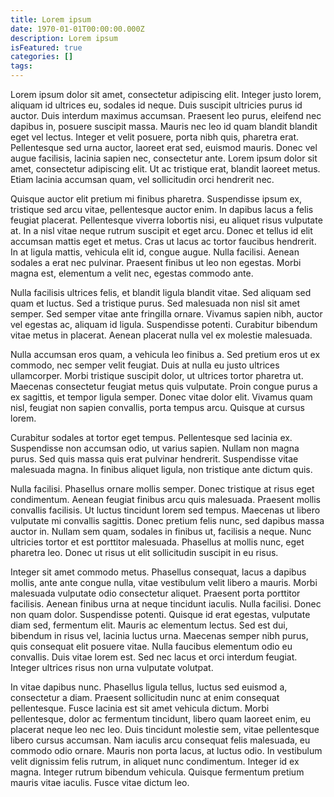 ```yaml
---
title: Lorem ipsum 
date: 1970-01-01T00:00:00.000Z
description: Lorem ipsum 
isFeatured: true
categories: []
tags:
---
```


Lorem ipsum dolor sit amet, consectetur adipiscing elit. Integer justo lorem, aliquam id ultrices eu, sodales id neque. Duis suscipit ultricies purus id auctor. Duis interdum maximus accumsan. Praesent leo purus, eleifend nec dapibus in, posuere suscipit massa. Mauris nec leo id quam blandit blandit eget vel lectus. Integer et velit posuere, porta nibh quis, pharetra erat. Pellentesque sed urna auctor, laoreet erat sed, euismod mauris. Donec vel augue facilisis, lacinia sapien nec, consectetur ante. Lorem ipsum dolor sit amet, consectetur adipiscing elit. Ut ac tristique erat, blandit laoreet metus. Etiam lacinia accumsan quam, vel sollicitudin orci hendrerit nec.

Quisque auctor elit pretium mi finibus pharetra. Suspendisse ipsum ex, tristique sed arcu vitae, pellentesque auctor enim. In dapibus lacus a felis feugiat placerat. Pellentesque viverra lobortis nisi, eu aliquet risus vulputate at. In a nisl vitae neque rutrum suscipit et eget arcu. Donec et tellus id elit accumsan mattis eget et metus. Cras ut lacus ac tortor faucibus hendrerit. In at ligula mattis, vehicula elit id, congue augue. Nulla facilisi. Aenean sodales a erat nec pulvinar. Praesent finibus ut leo non egestas. Morbi magna est, elementum a velit nec, egestas commodo ante.

Nulla facilisis ultrices felis, et blandit ligula blandit vitae. Sed aliquam sed quam et luctus. Sed a tristique purus. Sed malesuada non nisl sit amet semper. Sed semper vitae ante fringilla ornare. Vivamus sapien nibh, auctor vel egestas ac, aliquam id ligula. Suspendisse potenti. Curabitur bibendum vitae metus in placerat. Aenean placerat nulla vel ex molestie malesuada.

Nulla accumsan eros quam, a vehicula leo finibus a. Sed pretium eros ut ex commodo, nec semper velit feugiat. Duis at nulla eu justo ultrices ullamcorper. Morbi tristique suscipit dolor, ut ultrices tortor pharetra ut. Maecenas consectetur feugiat metus quis vulputate. Proin congue purus a ex sagittis, et tempor ligula semper. Donec vitae dolor elit. Vivamus quam nisl, feugiat non sapien convallis, porta tempus arcu. Quisque at cursus lorem.

Curabitur sodales at tortor eget tempus. Pellentesque sed lacinia ex. Suspendisse non accumsan odio, ut varius sapien. Nullam non magna purus. Sed quis massa quis erat pulvinar hendrerit. Suspendisse vitae malesuada magna. In finibus aliquet ligula, non tristique ante dictum quis.

Nulla facilisi. Phasellus ornare mollis semper. Donec tristique at risus eget condimentum. Aenean feugiat finibus arcu quis malesuada. Praesent mollis convallis facilisis. Ut luctus tincidunt lorem sed tempus. Maecenas ut libero vulputate mi convallis sagittis. Donec pretium felis nunc, sed dapibus massa auctor in. Nullam sem quam, sodales in finibus ut, facilisis a neque. Nunc ultricies tortor et est porttitor malesuada. Phasellus at mollis nunc, eget pharetra leo. Donec ut risus ut elit sollicitudin suscipit in eu risus.

Integer sit amet commodo metus. Phasellus consequat, lacus a dapibus mollis, ante ante congue nulla, vitae vestibulum velit libero a mauris. Morbi malesuada vulputate odio consectetur aliquet. Praesent porta porttitor facilisis. Aenean finibus urna at neque tincidunt iaculis. Nulla facilisi. Donec non quam dolor. Suspendisse potenti. Quisque id erat egestas, vulputate diam sed, fermentum elit. Mauris ac elementum lectus. Sed est dui, bibendum in risus vel, lacinia luctus urna. Maecenas semper nibh purus, quis consequat elit posuere vitae. Nulla faucibus elementum odio eu convallis. Duis vitae lorem est. Sed nec lacus et orci interdum feugiat. Integer ultrices risus non urna vulputate volutpat.

In vitae dapibus nunc. Phasellus ligula tellus, luctus sed euismod a, consectetur a diam. Praesent sollicitudin nunc at enim consequat pellentesque. Fusce lacinia est sit amet vehicula dictum. Morbi pellentesque, dolor ac fermentum tincidunt, libero quam laoreet enim, eu placerat neque leo nec leo. Duis tincidunt molestie sem, vitae pellentesque libero cursus accumsan. Nam iaculis arcu consequat felis malesuada, eu commodo odio ornare. Mauris non porta lacus, at luctus odio. In vestibulum velit dignissim felis rutrum, in aliquet nunc condimentum. Integer id ex magna. Integer rutrum bibendum vehicula. Quisque fermentum pretium mauris vitae iaculis. Fusce vitae dictum leo. 
